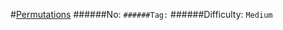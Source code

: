 #[Permutations](https://leetcode.com/problems/permutations/)
######No: ``
######Tag: ``
######Difficulty: `Medium`
